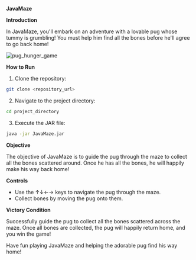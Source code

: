 **JavaMaze**

**Introduction**

In JavaMaze, you'll embark on an adventure with a lovable pug whose tummy is grumbling! You must help him find all the bones before he'll agree to go back home!

![pug_hunger_game](demo/pug_maze.gif)

**How to Run**

1. Clone the repository:
```bash
git clone <repository_url>
```

2. Navigate to the project directory:
```bash
cd project_directory
```

3. Execute the JAR file:
```bash
java -jar JavaMaze.jar
```

**Objective**

The objective of JavaMaze is to guide the pug through the maze to collect all the bones scattered around. Once he has all the bones, he will happily make his way back home!

**Controls**

- Use the ↑↓←→ keys to navigate the pug through the maze.
- Collect bones by moving the pug onto them.

**Victory Condition**

Successfully guide the pug to collect all the bones scattered across the maze. Once all bones are collected, the pug will happily return home, and you win the game!

Have fun playing JavaMaze and helping the adorable pug find his way home!
